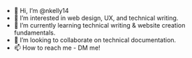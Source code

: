 - 👋 Hi, I’m @nkelly14
- 👀 I’m interested in web design, UX, and technical writing.
- 🌱 I’m currently learning technical writing & website creation fundamentals.
- 💞️ I’m looking to collaborate on technical documentation.
- 📫 How to reach me - DM me!

<!---
nkelly14/nkelly14 is a ✨ special ✨ repository because its `README.md` (this file) appears on your GitHub profile.
You can click the Preview link to take a look at your changes.
--->
